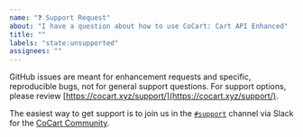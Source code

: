 ```yaml
---
name: "❓ Support Request"
about: "I have a question about how to use CoCart: Cart API Enhanced"
title: ""
labels: "state:unsupported"
assignees: ""
---
```


GitHub issues are meant for enhancement requests and specific, reproducible bugs, not for general support questions. For support options, please review [https://cocart.xyz/support/](https://cocart.xyz/support/).

The easiest way to get support is to join us in the [`#support`](https://cocart.slack.com/messages/CMGGJP03U) channel via Slack for the [CoCart Community](https://cocartapi.com/community/).
